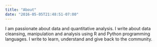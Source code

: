 ```yaml
---
title: "About"
date: "2016-05-05T21:48:51-07:00"
---
```



I am passionate about data and quantitative analysis.  I write about data cleansing, manipulation and analysis using R and Python programming languages. I write to learn, understand and give back to the community.  